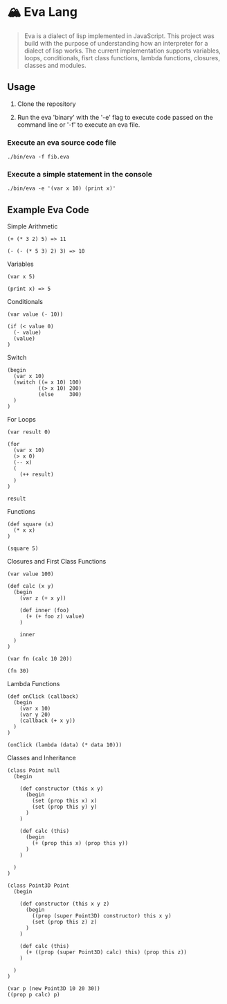 # 🏔 Eva Lang

> Eva is a dialect of lisp implemented in JavaScript. This project was build with the purpose of understanding how an interpreter for a dialect of lisp works. The current implementation supports variables, loops, conditionals, fisrt class functions, lambda functions, closures, classes and modules.

## Usage

1. Clone the repository

2. Run the eva 'binary' with the '-e' flag to execute code passed on the command line or '-f' to execute an eva file.

### Execute an eva source code file

`./bin/eva -f fib.eva`

### Execute a simple statement in the console

`./bin/eva -e '(var x 10) (print x)'`

## Example Eva Code

Simple Arithmetic

```
(+ (* 3 2) 5) => 11

(- (- (* 5 3) 2) 3) => 10
```

Variables

```
(var x 5)

(print x) => 5
```

Conditionals

```
(var value (- 10))

(if (< value 0)
  (- value)
  (value)
)
```

Switch

```
(begin
  (var x 10)
  (switch ((= x 10) 100)
          ((> x 10) 200)
          (else     300)
  )
)
```

For Loops

```
(var result 0)

(for
  (var x 10)
  (> x 0)
  (-- x)
  (
    (++ result)
  )
)

result
```

Functions

```
(def square (x)
  (* x x)
)

(square 5)
```

Closures and First Class Functions

```
(var value 100)

(def calc (x y)
  (begin
    (var z (+ x y))

    (def inner (foo)
      (+ (+ foo z) value)
    )

    inner
  )
)

(var fn (calc 10 20))

(fn 30)
```

Lambda Functions

```
(def onClick (callback)
  (begin
    (var x 10)
    (var y 20)
    (callback (+ x y))
  )
)

(onClick (lambda (data) (* data 10)))
```

Classes and Inheritance

```
(class Point null
  (begin

    (def constructor (this x y)
      (begin
        (set (prop this x) x)
        (set (prop this y) y)
      )
    )

    (def calc (this)
      (begin
        (+ (prop this x) (prop this y))
      )
    )

  )
)

(class Point3D Point
  (begin

    (def constructor (this x y z)
      (begin
        ((prop (super Point3D) constructor) this x y)
        (set (prop this z) z)
      )
    )

    (def calc (this)
      (+ ((prop (super Point3D) calc) this) (prop this z))
    )

  )
)

(var p (new Point3D 10 20 30))
((prop p calc) p)
```
